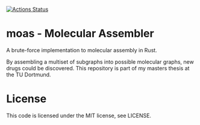[![Actions Status](https://github.com/mboecker/moas/workflows/Rust/badge.svg)](https://github.com/mboecker/moas/actions)

# moas - Molecular Assembler
A brute-force implementation to molecular assembly in Rust.

By assembling a multiset of subgraphs into possible molecular graphs, new drugs could be discovered.
This repository is part of my masters thesis at the TU Dortmund.

# License
This code is licensed under the MIT license, see LICENSE.
